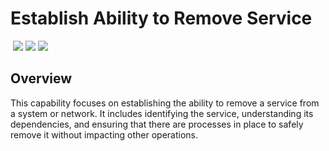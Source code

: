 # Establish Ability to Remove Service
&nbsp;![](https://img.shields.io/badge/ID-C1510-blue)&nbsp;![](https://img.shields.io/badge/Phase-Preparation_%28P0001%29-blue)&nbsp;![](https://img.shields.io/badge/Category-Configuration-blue)
## Overview
This capability focuses on establishing the ability to remove a service from a system or network. It includes identifying the service, understanding its dependencies, and ensuring that there are processes in place to safely remove it without impacting other operations.